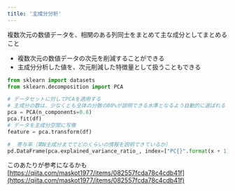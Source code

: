 ```yaml
---
title: '主成分分析'
---
```


複数次元の数値データを、相関のある列同士をまとめて主な成分としてまとめること

- 複数次元の数値データの次元を削減することができる
- 主成分分析した値を、次元削減した特徴量として扱うこともできる

```py
from sklearn import datasets
from sklearn.decomposition import PCA

# データセットに対してPCAを適用する
# 主成分の数は、少なくとも全体の分散の80%が説明できる水準となるよう自動的に選ばれる
pca = PCA(n_components=0.8)
pca.fit(df)
# データを主成分空間に写像
feature = pca.transform(df)

#  寄与率（第N主成分まででどのくらいの情報を説明できているか）
pd.DataFrame(pca.explained_variance_ratio_, index=["PC{}".format(x + 1) for x in range(len(dfs.columns))])

```

このあたりが参考になるかも
[https://qiita.com/maskot1977/items/082557fcda78c4cdb41f](https://qiita.com/maskot1977/items/082557fcda78c4cdb41f)